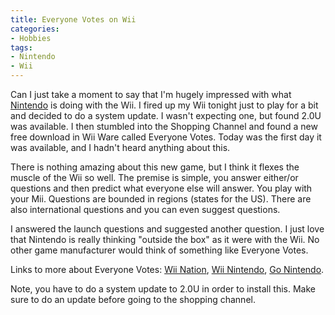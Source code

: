 ```yaml
---
title: Everyone Votes on Wii
categories:
- Hobbies
tags:
- Nintendo
- Wii
---
```


Can I just take a moment to say that I'm hugely impressed with what [Nintendo](http://www.nintendo.com/) is doing with the Wii. I fired up my Wii tonight just to play for a bit and decided to do a system update. I wasn't expecting one, but found 2.0U was available. I then stumbled into the Shopping Channel and found a new free download in Wii Ware called Everyone Votes. Today was the first day it was available, and I hadn't heard anything about this.

There is nothing amazing about this new game, but I think it flexes the muscle of the Wii so well. The premise is simple, you answer either/or questions and then predict what everyone else will answer. You play with your Mii. Questions are bounded in regions (states for the US). There are also international questions and you can even suggest questions.

I answered the launch questions and suggested another question. I just love that Nintendo is really thinking "outside the box" as it were with the Wii. No other game manufacturer would think of something like Everyone Votes.

Links to more about Everyone Votes: [Wii Nation](http://wiination.blogspot.com/2007/02/new-everybody-votes-wii-channel.html), [Wii Nintendo](http://wiinintendo.net/2007/02/13/everybody-votes-wii-channel-available-now-for-download/), [Go Nintendo](http://gonintendo.com/?p=13165).

Note, you have to do a system update to 2.0U in order to install this. Make sure to do an update before going to the shopping channel.
